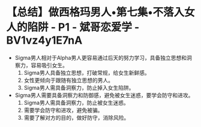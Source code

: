 # 【总结】做西格玛男人•第七集•不落入女人的陷阱 - P1 - 斌哥恋爱学 - BV1vz4y1E7nA

-   Sigma男人相对于Alpha男人更容易通过后天的努力学习，具备独立思想和洞察力，容易吸引女生。
    1.  Sigma男人具备独立思想，打破常规，给女生新鲜感。
    2.  女性更倾向于跟随有独立思想的男人。
    3.  Sigma男人需具备洞察力，防止掉入女生陷阱。
-   Sigma男人需要具备洞察力和防御感，避免被女生迷惑，要学会防守和进攻。
    1.  Sigma男人需具备洞察力，防止被女生迷惑。
    2.  需要学会防守和进攻，避免被骗。
    3.  需要了解对方的目的，做好防守，消除风险。